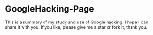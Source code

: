 # GoogleHacking-Page
This is a summary of my study and use of Google hacking. I hope I can share it with you. If you like, please give me a star or fork it, thank you.
